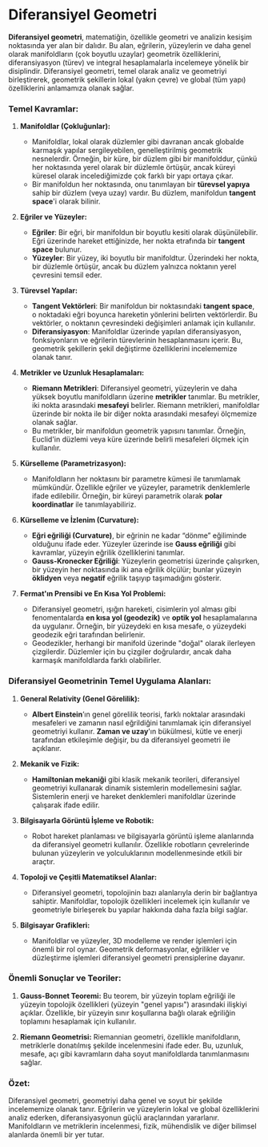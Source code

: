 # Diferansiyel Geometri

**Diferansiyel geometri**, matematiğin, özellikle geometri ve analizin kesişim noktasında yer alan bir dalıdır. Bu alan, eğrilerin, yüzeylerin ve daha genel olarak manifoldların (çok boyutlu uzaylar) geometrik özelliklerini, diferansiyasyon (türev) ve integral hesaplamalarla incelemeye yönelik bir disiplindir. Diferansiyel geometri, temel olarak analiz ve geometriyi birleştirerek, geometrik şekillerin lokal (yakın çevre) ve global (tüm yapı) özelliklerini anlamamıza olanak sağlar.

### Temel Kavramlar:

1. **Manifoldlar (Çokluğunlar):**

   * Manifoldlar, lokal olarak düzlemler gibi davranan ancak globalde karmaşık yapılar sergileyebilen, genelleştirilmiş geometrik nesnelerdir. Örneğin, bir küre, bir düzlem gibi bir manifolddur, çünkü her noktasında yerel olarak bir düzlemle örtüşür, ancak küreyi küresel olarak incelediğimizde çok farklı bir yapı ortaya çıkar.
   * Bir manifoldun her noktasında, onu tanımlayan bir **türevsel yapıya** sahip bir düzlem (veya uzay) vardır. Bu düzlem, manifoldun **tangent space**'i olarak bilinir.

2. **Eğriler ve Yüzeyler:**

   * **Eğriler**: Bir eğri, bir manifoldun bir boyutlu kesiti olarak düşünülebilir. Eğri üzerinde hareket ettiğinizde, her nokta etrafında bir **tangent space** bulunur.
   * **Yüzeyler**: Bir yüzey, iki boyutlu bir manifoldtur. Üzerindeki her nokta, bir düzlemle örtüşür, ancak bu düzlem yalnızca noktanın yerel çevresini temsil eder.

3. **Türevsel Yapılar:**

   * **Tangent Vektörleri**: Bir manifoldun bir noktasındaki **tangent space**, o noktadaki eğri boyunca hareketin yönlerini belirten vektörlerdir. Bu vektörler, o noktanın çevresindeki değişimleri anlamak için kullanılır.
   * **Diferansiyasyon**: Manifoldlar üzerinde yapılan diferansiyasyon, fonksiyonların ve eğrilerin türevlerinin hesaplanmasını içerir. Bu, geometrik şekillerin şekil değiştirme özelliklerini incelememize olanak tanır.

4. **Metrikler ve Uzunluk Hesaplamaları:**

   * **Riemann Metrikleri**: Diferansiyel geometri, yüzeylerin ve daha yüksek boyutlu manifoldların üzerine **metrikler** tanımlar. Bu metrikler, iki nokta arasındaki **mesafeyi** belirler. Riemann metrikleri, manifoldlar üzerinde bir nokta ile bir diğer nokta arasındaki mesafeyi ölçmemize olanak sağlar.
   * Bu metrikler, bir manifoldun geometrik yapısını tanımlar. Örneğin, Euclid'in düzlemi veya küre üzerinde belirli mesafeleri ölçmek için kullanılır.

5. **Kürselleme (Parametrizasyon):**

   * Manifoldların her noktasını bir parametre kümesi ile tanımlamak mümkündür. Özellikle eğriler ve yüzeyler, parametrik denklemlerle ifade edilebilir. Örneğin, bir küreyi parametrik olarak **polar koordinatlar** ile tanımlayabiliriz.

6. **Kürselleme ve İzlenim (Curvature):**

   * **Eğri eğriliği (Curvature)**, bir eğrinin ne kadar “dönme” eğiliminde olduğunu ifade eder. Yüzeyler üzerinde ise **Gauss eğriliği** gibi kavramlar, yüzeyin eğrilik özelliklerini tanımlar.
   * **Gauss-Kronecker Eğriliği**: Yüzeylerin geometrisi üzerinde çalışırken, bir yüzeyin her noktasında iki ana eğrilik ölçülür; bunlar yüzeyin **öklidyen** veya **negatif** eğrilik taşıyıp taşımadığını gösterir.

7. **Fermat'ın Prensibi ve En Kısa Yol Problemi:**

   * Diferansiyel geometri, ışığın hareketi, cisimlerin yol alması gibi fenomentalarda **en kısa yol (geodezik)** ve **optik yol** hesaplamalarına da uygulanır. Örneğin, bir yüzeydeki en kısa mesafe, o yüzeydeki geodezik eğri tarafından belirlenir.
   * Geodezikler, herhangi bir manifold üzerinde "doğal" olarak ilerleyen çizgilerdir. Düzlemler için bu çizgiler doğrulardır, ancak daha karmaşık manifoldlarda farklı olabilirler.

### Diferansiyel Geometrinin Temel Uygulama Alanları:

1. **General Relativity (Genel Görelilik):**

   * **Albert Einstein**’ın genel görelilik teorisi, farklı noktalar arasındaki mesafeleri ve zamanın nasıl eğrildiğini tanımlamak için diferansiyel geometriyi kullanır. **Zaman ve uzay**'ın bükülmesi, kütle ve enerji tarafından etkileşimle değişir, bu da diferansiyel geometri ile açıklanır.

2. **Mekanik ve Fizik:**

   * **Hamiltonian mekaniği** gibi klasik mekanik teorileri, diferansiyel geometriyi kullanarak dinamik sistemlerin modellemesini sağlar. Sistemlerin enerji ve hareket denklemleri manifoldlar üzerinde çalışarak ifade edilir.

3. **Bilgisayarla Görüntü İşleme ve Robotik:**

   * Robot hareket planlaması ve bilgisayarla görüntü işleme alanlarında da diferansiyel geometri kullanılır. Özellikle robotların çevrelerinde bulunan yüzeylerin ve yolculuklarının modellenmesinde etkili bir araçtır.

4. **Topoloji ve Çeşitli Matematiksel Alanlar:**

   * Diferansiyel geometri, topolojinin bazı alanlarıyla derin bir bağlantıya sahiptir. Manifoldlar, topolojik özellikleri incelemek için kullanılır ve geometriyle birleşerek bu yapılar hakkında daha fazla bilgi sağlar.

5. **Bilgisayar Grafikleri:**

   * Manifoldlar ve yüzeyler, 3D modelleme ve render işlemleri için önemli bir rol oynar. Geometrik deformasyonlar, eğrilikler ve düzleştirme işlemleri diferansiyel geometri prensiplerine dayanır.

### Önemli Sonuçlar ve Teoriler:

1. **Gauss-Bonnet Teoremi:** Bu teorem, bir yüzeyin toplam eğriliği ile yüzeyin topolojik özellikleri (yüzeyin "genel yapısı") arasındaki ilişkiyi açıklar. Özellikle, bir yüzeyin sınır koşullarına bağlı olarak eğriliğin toplamını hesaplamak için kullanılır.

2. **Riemann Geometrisi:** Riemannian geometri, özellikle manifoldların, metriklerle donatılmış şekilde incelenmesini ifade eder. Bu, uzunluk, mesafe, açı gibi kavramların daha soyut manifoldlarda tanımlanmasını sağlar.

### Özet:

Diferansiyel geometri, geometriyi daha genel ve soyut bir şekilde incelememize olanak tanır. Eğrilerin ve yüzeylerin lokal ve global özelliklerini analiz ederken, diferansiyasyonun güçlü araçlarından yararlanır. Manifoldların ve metriklerin incelenmesi, fizik, mühendislik ve diğer bilimsel alanlarda önemli bir yer tutar.
